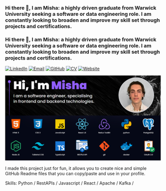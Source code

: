 ### Hi there 👋, I am Misha: a highly driven graduate from Warwick University seeking a software or data engineering role. I am constantly looking to broaden and improve my skill set through projects and certifications.
### Hi there 👋, I am Misha: a highly driven graduate from Warwick University seeking a software or data engineering role. I am constantly looking to broaden and improve my skill set through projects and certifications.

[![LinkedIn](https://img.shields.io/badge/LinkedIn-0077B5?style=for-the-badge&logo=linkedin&logoColor=white)](https://www.linkedin.com/in/your-linkedin-profile/](https://www.linkedin.com/in/michael-mcfeat-1b2a79217/))
[![Email](https://img.shields.io/badge/Email-D14836?style=for-the-badge&logo=gmail&logoColor=white)](mailto:misha.mcfeat@gmail.com)
[![GitHub](https://img.shields.io/badge/GitHub-100000?style=for-the-badge&logo=github&logoColor=white)](https://github.com/mishamcfeat)
[![CV](https://img.shields.io/badge/CV-000000?style=for-the-badge&labelColor=black)]([https://your-link-to-cv.com](https://drive.google.com/file/d/1fGWZO_W0abO3s_mzV7dh8vYk3o-64UaD/view?usp=sharing))
[![Website](https://img.shields.io/badge/Website-000000?style=for-the-badge&labelColor=black&logo=firefox&logoColor=white)]([https://www.your-website.com](https://mishamcfeat.vercel.app/))

![](./images/misha.png)

I made this project just for fun, it allows you to create nice and simple GitHub Readme files that you can copy/paste and use in your profile.

Skills: Python / RestAPIs / Javascript / React / Apache / Kafka /
